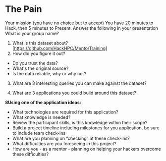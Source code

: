 # The Pain 

Your mission (you have no choice but to accept)
You have 20 minutes to Hack, then 5 minutes to Present.
Answer the following in your presentation
What is your group name?


1. What is this dataset about? [https://github.com/HackHPC/MentorTraining]
2. How did you figure it out?
- Do you trust the data?
- What's the original source?
- Is the data reliable, why or why not?


3. What are 3 interesting queries you can make against the dataset?


4. What are 3 applications you could build around this dataset?


**8Using one of the application ideas:**


- What technologies are required for this application?
- What knowledge is needed?
- Review the participant skills, is this knowledge within their scope?
- Build a project timeline including milestones for you application, be sure to include team check-ins
- What are you planning on “checking” at these check-ins?
- What difficulties are you foreseeing in this project?
- How are you - as a mentor - planning on helping your hackers overcome these difficulties?
